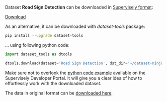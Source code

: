 Dataset **Road Sign Detection** can be downloaded in [Supervisely format](https://developer.supervisely.com/api-references/supervisely-annotation-json-format):

 [Download](https://assets.supervisely.com/remote/eyJsaW5rIjogInMzOi8vc3VwZXJ2aXNlbHktZGF0YXNldHMvMTMyOF9Sb2FkIFNpZ24gRGV0ZWN0aW9uL3JvYWQtc2lnbi1kZXRlY3Rpb24tRGF0YXNldE5pbmphLnRhciIsICJzaWciOiAiVE5NdThycVJrY3AxajN1aWo0T29VaTRPY1VWU2F3L1BWd1FXaVNuckg3OD0ifQ==?response-content-disposition=attachment%3B%20filename%3D%22road-sign-detection-DatasetNinja.tar%22)

As an alternative, it can be downloaded with *dataset-tools* package:
``` bash
pip install --upgrade dataset-tools
```

... using following python code:
``` python
import dataset_tools as dtools

dtools.download(dataset='Road Sign Detection', dst_dir='~/dataset-ninja/')
```
Make sure not to overlook the [python code example](https://developer.supervisely.com/getting-started/python-sdk-tutorials/iterate-over-a-local-project) available on the Supervisely Developer Portal. It will give you a clear idea of how to effortlessly work with the downloaded dataset.

The data in original format can be [downloaded here](https://www.kaggle.com/datasets/andrewmvd/road-sign-detection/download?datasetVersionNumber=1).